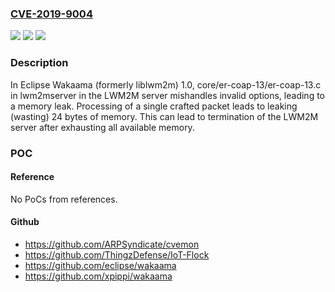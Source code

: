 ### [CVE-2019-9004](https://cve.mitre.org/cgi-bin/cvename.cgi?name=CVE-2019-9004)
![](https://img.shields.io/static/v1?label=Product&message=n%2Fa&color=blue)
![](https://img.shields.io/static/v1?label=Version&message=n%2Fa&color=blue)
![](https://img.shields.io/static/v1?label=Vulnerability&message=n%2Fa&color=brighgreen)

### Description

In Eclipse Wakaama (formerly liblwm2m) 1.0, core/er-coap-13/er-coap-13.c in lwm2mserver in the LWM2M server mishandles invalid options, leading to a memory leak. Processing of a single crafted packet leads to leaking (wasting) 24 bytes of memory. This can lead to termination of the LWM2M server after exhausting all available memory.

### POC

#### Reference
No PoCs from references.

#### Github
- https://github.com/ARPSyndicate/cvemon
- https://github.com/ThingzDefense/IoT-Flock
- https://github.com/eclipse/wakaama
- https://github.com/xpippi/wakaama


